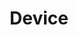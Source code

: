 ---
title: "Device"

categories: ['']

tags: ['Device']

arabic: ['جهاز']

publishers: ['معجم مصطلحات التعلم الآلي والتعلم العميق وعلم البيانات']

types: "word"

slug: ""
---